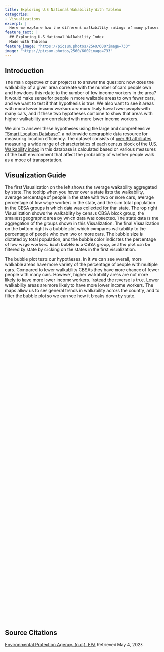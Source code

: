 ```yaml
---
title: Exploring U.S National Wakability With Tableau
categories:
- Visualizations
excerpt: |
  Here we explore how the different walkability ratings of many places in the U.S with some visuals
feature_text: |
  ## Exploring U.S National Walkability Index
  Made with Tableau
feature_image: "https://picsum.photos/2560/600?image=733"
image: "https://picsum.photos/2560/600?image=733"
---
```

<h2 id="Introduction">Introduction</h2>
The main objective of our project is to answer the question: how does the walkability of a given area correlate with the number of cars people own and how does this relate to the number of low income workers in the area? It would make sense for people in more walkable areas to own fewer cars, and we want to test if that hypothesis is true. We also want to see if areas with more lower income workers are more likely have fewer people with many cars, and if these two hypotheses combine to show that areas with higher walkability are correlated with more lower income workers. 

We aim to answer these hypotheses using the large and comprehensive [“Smart Location Database”](https://www.epa.gov/smartgrowth/smart-location-mapping#SLD), a nationwide geographic data resource for measuring location efficiency. The dataset consists of [over 90 attributes](https://www.epa.gov/sites/default/files/2021-06/documents/epa_sld_3.0_technicaldocumentationuserguide_may2021.pdf) measuring a wide range of characteristics of each census block of the U.S. [Walkability index](https://www.epa.gov/sites/default/files/2021-06/documents/national_walkability_index_methodology_and_user_guide_june2021.pdf) in this database is calculated based on various measures of the built environment that affect the probability of whether people walk as a mode of transportation. 


<h2 id="Visualization Guide">Visualization Guide</h2>
The first Visualization on the left shows the average walkability aggregated by state. The tooltip when you hover over a state lists the walkability, average percentage of people in the state with two or more cars, average percentage of low wage workers in the state, and the sum total population in the CBSA groups in which data was collected for that state. The top right Visualization shows the walkability by census CBSA block group, the smallest geographic area by which data was collected. The state data is the aggregation of the groups shown in this Visualization. The final Visualization on the bottom right is a bubble plot which compares walkability to the percentage of people who own two or more cars. The bubble size is dictated by total population, and the bubble color indicates the percentage of low wage workers. Each bubble is a CBSA group, and the plot can be filtered by state by clicking on the states in the first visualization. 

The bubble plot tests our hypotheses. In it we can see overall, more walkable areas have more variety of the percentage of people with multiple cars. Compared to lower walkability CBSAs they have more chance of fewer people with many cars. However, higher walkability areas are not more likely to have more lower income workers. Instead the reverse is true. Lower walkability areas are more likely to have more lower income workers. The maps allow us to see general trends in walkability across the country, and to filter the bubble plot so we can see how it breaks down by state. 


<style>
  .tableau-center {
    display: flex;
    justify-content: center;
    align-items: center;
    width: 100vw;
    height: 1000px;
    position: relative;
    left: 50%;
    right: 50%;
    margin-left: -50vw;
    margin-right: -50vw;
  }

  .tableau-container {
    width: 90vw;
    height: 1000px;
  }
</style>

<div class="tableau-center">
  <div class="tableau-container">
    <script type="module" src="https://public.tableau.com/javascripts/api/tableau.embedding.3.latest.js"></script>
    <tableau-viz id="tableauViz" src="https://public.tableau.com/views/WalkabilityAndNumberOfCars_16831713836970/ExploringWalkabilityIndexIntheU_S?:language=en-US&:display_count=n&:origin=viz_share_link"  toolbar="bottom" hide-tabs></tableau-viz>
  </div>
</div>


<br>
<br>
<h2 id="Citations">Source Citations</h2>

[Environmental Protection Agency. (n.d.). EPA](https://www.epa.gov/sites/default/files/2021-06/documents/epa_sld_3.0_technicaldocumentationuserguide_may2021.pdf) Retrieved May 4, 2023

<br>